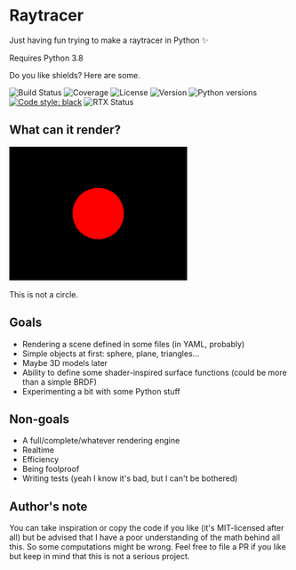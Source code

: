 # Raytracer

Just having fun trying to make a raytracer in Python ✨

Requires Python 3.8

Do you like shields? Here are some.

![Build Status](https://img.shields.io/badge/build-haha-blueviolet)
![Coverage](https://img.shields.io/badge/coverage-over%209000%25-blue)
![License](https://img.shields.io/github/license/spl0k/raytracer)
![Version](https://img.shields.io/badge/pypi-(◕‿◕)-pink)
![Python versions](https://img.shields.io/badge/python-some-important)
[![Code style: black](https://img.shields.io/badge/code%20style-black-black)](https://github.com/ambv/black)
![RTX Status](https://img.shields.io/badge/rtx-off-green)

## What can it render?

![Round](sphere.png?raw=true)

This is not a circle.

## Goals

- Rendering a scene defined in some files (in YAML, probably)
- Simple objects at first: sphere, plane, triangles...
- Maybe 3D models later
- Ability to define some shader-inspired surface functions (could be more than a
  simple BRDF)
- Experimenting a bit with some Python stuff

## Non-goals

- A full/complete/whatever rendering engine
- Realtime
- Efficiency
- Being foolproof
- Writing tests (yeah I know it's bad, but I can't be bothered)

## Author's note

You can take inspiration or copy the code if you like (it's MIT-licensed after
all) but be advised that I have a poor understanding of the math behind all
this. So some computations might be wrong. Feel free to file a PR if you like
but keep in mind that this is not a serious project.
